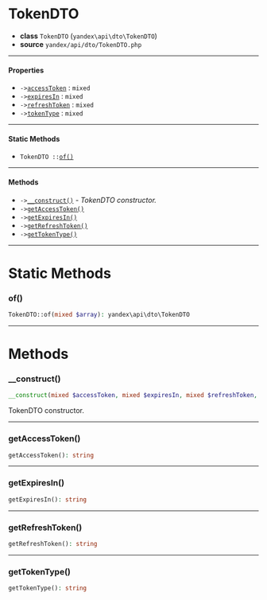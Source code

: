 # TokenDTO

- **class** `TokenDTO` (`yandex\api\dto\TokenDTO`)
- **source** `yandex/api/dto/TokenDTO.php`

---

#### Properties

- `->`[`accessToken`](#prop-accesstoken) : `mixed`
- `->`[`expiresIn`](#prop-expiresin) : `mixed`
- `->`[`refreshToken`](#prop-refreshtoken) : `mixed`
- `->`[`tokenType`](#prop-tokentype) : `mixed`

---

#### Static Methods

- `TokenDTO ::`[`of()`](#method-of)

---

#### Methods

- `->`[`__construct()`](#method-__construct) - _TokenDTO constructor._
- `->`[`getAccessToken()`](#method-getaccesstoken)
- `->`[`getExpiresIn()`](#method-getexpiresin)
- `->`[`getRefreshToken()`](#method-getrefreshtoken)
- `->`[`getTokenType()`](#method-gettokentype)

---
# Static Methods

<a name="method-of"></a>

### of()
```php
TokenDTO::of(mixed $array): yandex\api\dto\TokenDTO
```

---
# Methods

<a name="method-__construct"></a>

### __construct()
```php
__construct(mixed $accessToken, mixed $expiresIn, mixed $refreshToken, mixed $tokenType): void
```
TokenDTO constructor.

---

<a name="method-getaccesstoken"></a>

### getAccessToken()
```php
getAccessToken(): string
```

---

<a name="method-getexpiresin"></a>

### getExpiresIn()
```php
getExpiresIn(): string
```

---

<a name="method-getrefreshtoken"></a>

### getRefreshToken()
```php
getRefreshToken(): string
```

---

<a name="method-gettokentype"></a>

### getTokenType()
```php
getTokenType(): string
```